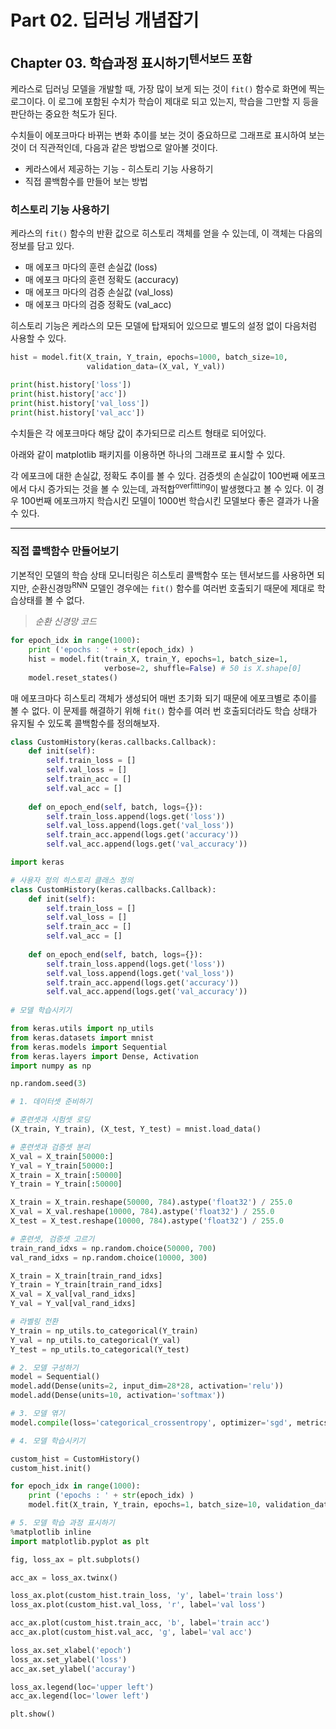 # Part 02. 딥러닝 개념잡기



## Chapter 03. 학습과정 표시하기<sup>텐서보드 포함</sup>

케라스로 딥러닝 모델을 개발할 때, 가장 많이 보게 되는 것이 `fit()` 함수로 화면에 찍는 로그이다. 
이 로그에 포함된 수치가 학습이 제대로 되고 있는지, 학습을 그만할 지 등을 판단하는 중요한 척도가 된다.

수치들이 에포크마다 바뀌는 변화 추이를 보는 것이 중요하므로 그래프로 표시하여 보는 것이 더 직관적인데,
다음과 같은 방법으로 알아볼 것이다. 

- 케라스에서 제공하는 기능 - 히스토리 기능 사용하기
- 직접 콜백함수를 만들어 보는 방법



### 히스토리 기능 사용하기

케라스의 `fit()` 함수의 반환 값으로 히스토리 객체를 얻을 수 있는데, 이 객체는 다음의 정보를 담고 있다.

- 매 에포크 마다의 훈련 손실값 (loss)
- 매 에포크 마다의 훈련 정확도 (accuracy)
- 매 에포크 마다의 검증 손실값 (val_loss)
- 매 에포크 마다의 검증 정확도 (val_acc)



히스토리 기능은 케라스의 모든 모델에 탑재되어 있으므로 별도의 설정 없이 다음처럼 사용할 수 있다.

```python
hist = model.fit(X_train, Y_train, epochs=1000, batch_size=10, 
                 validation_data=(X_val, Y_val))

print(hist.history['loss'])
print(hist.history['acc'])
print(hist.history['val_loss'])
print(hist.history['val_acc'])
```

수치들은 각 에포크마다 해당 값이 추가되므로 리스트 형태로 되어있다. 

아래와 같이 matplotlib 패키지를 이용하면 하나의 그래프로 표시할 수 있다.

<script src="https://gist.github.com/MoochiPark/0fc15eb765a6b0d4b20a3b43047c7c4a.js"></script>

각 에포크에 대한 손실값, 정확도 추이를 볼 수 있다. 검증셋의 손실값이 100번째 에포크에서 다시 증가되는 것을 볼 수 있는데,
과적합<sup>overfitting</sup>이 발생했다고 볼 수 있다. 이 경우 100번째 에포크까지 학습시킨 모델이 1000번 학습시킨 모델보다 좋은 결과가 나올 수 있다.

----

### 직접 콜백함수 만들어보기

기본적인 모델의 학습 상태 모니터링은 히스토리 콜백함수 또는 텐서보드를 사용하면 되지만,
순환신경망<sup>RNN</sup> 모델인 경우에는 `fit()` 함수를 여러번 호출되기 때문에 제대로 학습상태를 볼 수 없다.

> *순환 신경망 코드*

```python
for epoch_idx in range(1000):
    print ('epochs : ' + str(epoch_idx) )
    hist = model.fit(train_X, train_Y, epochs=1, batch_size=1, 
                     verbose=2, shuffle=False) # 50 is X.shape[0]
    model.reset_states()
```

매 에포크마다 히스토리 객체가 생성되어 매번 초기화 되기 때문에 에포크별로 추이를 볼 수 없다. 이 문제를 해결하기 위해
`fit()` 함수를 여러 번 호출되더라도 학습 상태가 유지될 수 있도록 콜백함수를 정의해보자.

```python
class CustomHistory(keras.callbacks.Callback):
    def init(self):
        self.train_loss = []
        self.val_loss = []
        self.train_acc = []
        self.val_acc = []        
        
    def on_epoch_end(self, batch, logs={}):
        self.train_loss.append(logs.get('loss'))
        self.val_loss.append(logs.get('val_loss'))
        self.train_acc.append(logs.get('accuracy'))
        self.val_acc.append(logs.get('val_accuracy'))
```

```python
import keras

# 사용자 정의 히스토리 클래스 정의
class CustomHistory(keras.callbacks.Callback):
    def init(self):
        self.train_loss = []
        self.val_loss = []
        self.train_acc = []
        self.val_acc = []        
        
    def on_epoch_end(self, batch, logs={}):
        self.train_loss.append(logs.get('loss'))
        self.val_loss.append(logs.get('val_loss'))
        self.train_acc.append(logs.get('accuracy'))
        self.val_acc.append(logs.get('val_accuracy'))
    
# 모델 학습시키기

from keras.utils import np_utils
from keras.datasets import mnist
from keras.models import Sequential
from keras.layers import Dense, Activation
import numpy as np

np.random.seed(3)

# 1. 데이터셋 준비하기

# 훈련셋과 시험셋 로딩
(X_train, Y_train), (X_test, Y_test) = mnist.load_data()

# 훈련셋과 검증셋 분리
X_val = X_train[50000:]
Y_val = Y_train[50000:]
X_train = X_train[:50000]
Y_train = Y_train[:50000]

X_train = X_train.reshape(50000, 784).astype('float32') / 255.0
X_val = X_val.reshape(10000, 784).astype('float32') / 255.0
X_test = X_test.reshape(10000, 784).astype('float32') / 255.0

# 훈련셋, 검증셋 고르기
train_rand_idxs = np.random.choice(50000, 700)
val_rand_idxs = np.random.choice(10000, 300)

X_train = X_train[train_rand_idxs]
Y_train = Y_train[train_rand_idxs]
X_val = X_val[val_rand_idxs]
Y_val = Y_val[val_rand_idxs]

# 라벨링 전환
Y_train = np_utils.to_categorical(Y_train)
Y_val = np_utils.to_categorical(Y_val)
Y_test = np_utils.to_categorical(Y_test)

# 2. 모델 구성하기
model = Sequential()
model.add(Dense(units=2, input_dim=28*28, activation='relu'))
model.add(Dense(units=10, activation='softmax'))

# 3. 모델 엮기
model.compile(loss='categorical_crossentropy', optimizer='sgd', metrics=['accuracy'])

# 4. 모델 학습시키기

custom_hist = CustomHistory()
custom_hist.init()

for epoch_idx in range(1000):
    print ('epochs : ' + str(epoch_idx) )
    model.fit(X_train, Y_train, epochs=1, batch_size=10, validation_data=(X_val, Y_val), callbacks=[custom_hist])

# 5. 모델 학습 과정 표시하기
%matplotlib inline
import matplotlib.pyplot as plt

fig, loss_ax = plt.subplots()

acc_ax = loss_ax.twinx()

loss_ax.plot(custom_hist.train_loss, 'y', label='train loss')
loss_ax.plot(custom_hist.val_loss, 'r', label='val loss')

acc_ax.plot(custom_hist.train_acc, 'b', label='train acc')
acc_ax.plot(custom_hist.val_acc, 'g', label='val acc')

loss_ax.set_xlabel('epoch')
loss_ax.set_ylabel('loss')
acc_ax.set_ylabel('accuray')

loss_ax.legend(loc='upper left')
acc_ax.legend(loc='lower left')

plt.show()
```

